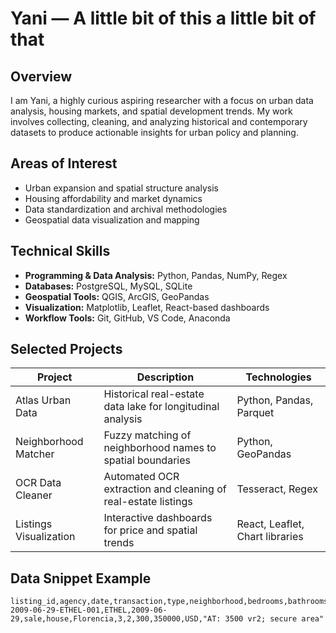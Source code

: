 <!--
Profile README for GitHub
Instructions:
1) Rename the repository to match your GitHub username exactly (e.g., github.com/<your-username>/<your-username>).
2) Replace placeholders (<your-username>, <your-domain>, <your-handle>, image paths) with your actual details.
3) Commit this README.md to make it appear on your GitHub profile.
-->

# Yani — A little bit of this a little bit of that

## Overview
I am Yani, a highly curious aspiring researcher with a focus on urban data analysis, housing markets, and spatial development trends. My work involves collecting, cleaning, and analyzing historical and contemporary datasets to produce actionable insights for urban policy and planning.

## Areas of Interest
- Urban expansion and spatial structure analysis
- Housing affordability and market dynamics
- Data standardization and archival methodologies
- Geospatial data visualization and mapping

## Technical Skills
- **Programming & Data Analysis:** Python, Pandas, NumPy, Regex
- **Databases:** PostgreSQL, MySQL, SQLite
- **Geospatial Tools:** QGIS, ArcGIS, GeoPandas
- **Visualization:** Matplotlib, Leaflet, React-based dashboards
- **Workflow Tools:** Git, GitHub, VS Code, Anaconda

## Selected Projects
| Project | Description | Technologies |
|---|---|---|
| Atlas Urban Data | Historical real-estate data lake for longitudinal analysis | Python, Pandas, Parquet |
| Neighborhood Matcher | Fuzzy matching of neighborhood names to spatial boundaries | Python, GeoPandas |
| OCR Data Cleaner | Automated OCR extraction and cleaning of real-estate listings | Tesseract, Regex |
| Listings Visualization | Interactive dashboards for price and spatial trends | React, Leaflet, Chart libraries |

## Data Snippet Example
```csv
listing_id,agency,date,transaction,type,neighborhood,bedrooms,bathrooms,area_m2,price,currency,notes
2009-06-29-ETHEL-001,ETHEL,2009-06-29,sale,house,Florencia,3,2,300,350000,USD,"AT: 3500 vr2; secure area"
